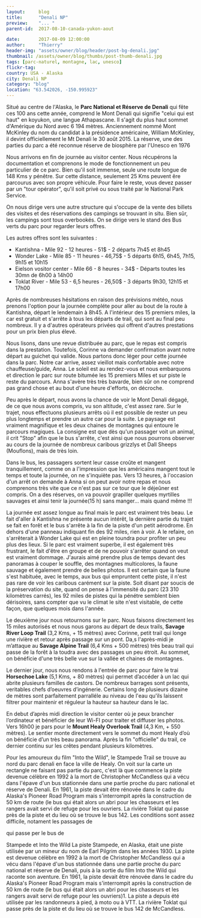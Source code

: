 ```yaml
---
layout:     blog
title:      "Denali NP"
preview:    "... "
parent-id:  2017-08-10-canada-yukon-aout

date:       2017-08-09 12:00:00
author:     "Thierry"
header-img: "assets/owner/blog/header/post-bg-denali.jpg"
thumbnail: /assets/owner/blog/thumbs/post-thumb-denali.jpg
tags: [parc-naturel, montagne, lac, unesco]
flickr-tag: 
country: USA - Alaska
city: Denali NP
category: "blog"
location: "63.542026, -150.995923"
---
```


Situé au centre de l'Alaska, le **Parc National et Réserve de Denali** qui fête ces 100 ans cette année, comprend le Mont Denali qui signifie "celui qui est haut" en koyukon, une langue Athapascane. Il s'agit du plus haut sommet d'Amérique du Nord avec 6 194 mètres. Anciennement nommé Mont McKinley du nom du candidat à la présidence américaine, William McKinley, il devint officiellement le Mt Denali le 30 août 2015. La réserve, une des parties du parc a été reconnue réserve de biosphère par l'Unesco en 1976

Nous arrivons en fin de journée au visitor center. Nous récupérons la documentation et comprenons le mode de fonctionnement un peu particulier de ce parc. Bien qu'il soit immense, seule une route longue de 148 Kms y pénêtre. Sur cette distance, seulement 25 Kms peuvent êre parcourus avec son propre véhicule. Pour faire le reste, vous devez passer par un "tour opérator", qu'il soit privé ou sous traité par le National Park Service.

On nous dirige vers une autre structure qui s'occupe de la vente des billets des visites et des réservations des campings se trouvant in situ. Bien sûr, les campings sont tous overbookés. On se dirige vers le stand des Bus verts du parc pour regarder leurs offres. 

Les autres offres sont les suivantes :

* Kantishna - Mile 92 - 12 heures - 51$ - 2 départs 7h45 et 8h45
* Wonder Lake - Mile 85 - 11 heures - 46,75$ - 5 départs 6h15, 6h45, 7h15, 9h15 et 10h15
* Eielson vositor center - Mile 66 - 8 heures - 34$ - Départs toutes les 30mn de 6h00 à 14h00
* Toklat River - Mile 53 - 6,5 heures - 26,50$ - 3 départs 9h30, 12h15 et 17h00

Après de nombreuses hésitations en raison des prévisions météo, nous prenons l'option pour la journée compléte pour aller au bout de la route à Kantishna, départ le lendemain à 8h45. A l'intérieur des 15 premiers miles, la car est gratuit et s'arrête à tous les départs de trail, qui sont au final peu nombreux. Il y a d'autres opérateurs privées qui offrent d'autres prestations pour un prix bien plus élevé.

Nous lisons, dans une revue distribuée au parc, que le repas est compris dans la prestation. Toutefois, Corinne va demander confirmation avant notre départ au guichet qui valide. Nous partons donc léger pour cette journée dans la parc. Notre car arrive, assez vieillot mais confortable avec notre chauffeuse/guide, Anna. Le soleil est au rendez-vous et nous embarquons et direction le parc sur route bitumée les 15 premiers Miles et sur piste le reste du parcours. Anna s'avère très très bavarde, bien sûr on ne comprend pas grand chose et au bout d'une heure d'efforts, on décroche.

Peu après le départ, nous avons la chance de voir le Mont Denali dégagé, de ce que nous avons compris, vu son altitude, c'est assez rare.
Sur le trajet, nous effectuons plusieurs arrêts où il est possible de rester un peu plus longtemps et prendre un autre car pour la suite.
Le paysage est vraiment magnifique et les deux chaines de montagnes qui entoure le parcours magiques. La consigne est que dès qu'un passager voit un animal, il crit "Stop" afin que le bus s'arrête, c'est ainsi que nous pourrons observer au cours de la journée de nombreux caribous  grizzlys et Dall Sheeps (Mouflons), mais de très loin.

Dans le bus, les passagers sortent leur casse croûte et mangent tranquillement, comme on a l'impression que les américains mangent tout le temps et toute la journée, on ne s'inquiète pas. Vers 13 heures, à l'occasion d'un arrêt on demande à Anna si on peut avoir notre repas et nous comprenons très vite que ce n'est pas sur ce tour que le déjeûner est compris. On a des réserves, on va pouvoir grapiller quelques myrtilles sauvages et ainsi tenir la journée(15 h) sans manger... mais quand même !!!

La journée est assez longue au final mais le parc est vraiment très beau. Le fait d'aller à Kantishna ne présente aucun intérêt, la dernière partie du trajet se fait en forêt et le bus s'arrête à la fin de la piste d'un petit aérodrome. En dehors d'une panneau indiquant fin des 92 miles, rien à voir. A le refaire, on s'arrêterait à Wonder Lake qui est en pleine toundra pour profiter un peu plus des lieux. Si le parc est vraiment superbe, il est également très frustrant, le fait d'être en groupe et de ne pouvoir s'arrêter quand on veut est vraiment dommage. J'aurais aimé prendre plus de temps devant des panoramas à couper le souffle, des montagnes multicolores, la faune sauvage et également prendre de belles photos. Il est certain que la faune s'est habituée, avec le temps, aux bus qui empruntent cette piste, il n'est pas rare de voir les caribous carément sur la piste. Soit disant par soucis de la préservation du site, quand on pense à l'immensité du parc (23 310 kilomètres carrés), les 92 miles de pistes qui la pénétre semblent bien dérisoires, sans compter que vu le climat le site n'est visitable, de cette façon, que quelques mois dans l'année.

Le deuxième jour nous retournons sur le parc. Nous faisons directement les 15 miles autorisés et nous nous garons au départ de deux trails, **Savage River Loop Trail** (3,2 Kms, + 15 mètres) avec Corinne, petit trail qui longe une rivière et retour après passage sur un pont. Da,s l'après-midi je m’attaque au **Savage Alpine Trail** (6,4 Kms + 500 mètres) très beau trail qui passe de la forêt à la toudra avec des passages un peu étroit. Au sommet, on bénéficie d'une très belle vue sur la vallée et chaines de montagnes.

Le dernier jour, nous nous rendons à l'entrée de parc pour faire le trai **Horsechoe Lake** (5,1 Kms, + 80 mètres) qui permet d’accéder à un lac qui abrite plusieurs familles de castors. De nombreux barrages sont présents, veritables chefs d’oeuvres d’ingénerie. Certains long de plusieurs dizaine de mètres sont parfaitement parralléle au niveau de l'eau qu'ils laissent filtrer pour maintenir et réguleur la hauteur sa hauteur dans le lac.

En debut d’après midi direction le visitor center où je peux brancher l’ordinateur et bénéficier de leur Wi-FI pour traiter et diffuser les photos. Vers 16h00 je pars pour le **Mount Healy Overlook Trail** (4,3 Km, + 550 mètres). Le sentier monte directement vers le sommet du mont Healy d’où on bénéficie d’un très beau panorama. Après la fin "officielle" du trail, ce dernier continu sur les crêtes pendant plusieurs kilomètres.


<p class="info-box bg-primary"><i class="fa fa-info-circle"></i>  
Pour les amoureux du film "Into the Wild", le Stampede Trail se trouve au nord du parc denali en face la ville de Healy. On voit sur la carte un rectangle ne faisant pas partie du parc, c'est là que commence la piste devenue célèbre en 1992 à la mort de Christopher McCandless qui a vécu dans l'épave d'un bus stationnée dans une partie proche du parc national et réserve de Denali. En 1961, la piste devait être rénovée dans le cadre du Alaska's Pioneer Road Program mais s'interrompit après la construction de 50 km de route (le bus qui était alors un abri pour les chasseurs et les rangers avait servi de refuge pour les ouvriers. La rivière Toklat qui passe près de la piste et du lieu où se trouve le bus 142. Les conditions sont assez difficile, notament les passages de

qui passe per le bus de    
</p> 


Stampede et Into the Wild
La piste Stampede, en Alaska, était une piste utilisée par un mineur du nom de Earl Pilgrim dans les années 1930.
La piste est devenue célèbre en 1992 à la mort de Christopher McCandless qui a vécu dans l'épave d'un bus stationnée dans une partie proche du parc national et réserve de Denali, puis à la sortie du film Into the Wild qui raconte son aventure.
En 1961, la piste devait être rénovée dans le cadre du Alaska's Pioneer Road Program mais s'interrompit après la construction de 50 km de route (le bus qui était alors un abri pour les chasseurs et les rangers avait servi de refuge pour les ouvriers)1. La piste a depuis été utilisée par les randonneurs à pied, à moto ou à VTT. La rivière Toklat qui passe près de la piste et du lieu où se trouve le bus 142 de McCandless.
